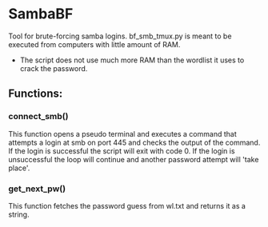 # SambaBF
Tool for brute-forcing samba logins. bf_smb_tmux.py is meant to be executed from computers with little amount of RAM.<br>
- The script does not use much more RAM than the wordlist it uses to crack the password.

## Functions:
### connect_smb()
This function opens a pseudo terminal and executes a command that attempts a login at smb on port 445 and checks the output of the command.
If the login is successful the script will exit with code 0.
If the login is unsuccessful the loop will continue and another password attempt will 'take place'.

### get_next_pw()
This function fetches the password guess from wl.txt and returns it as a string. 

